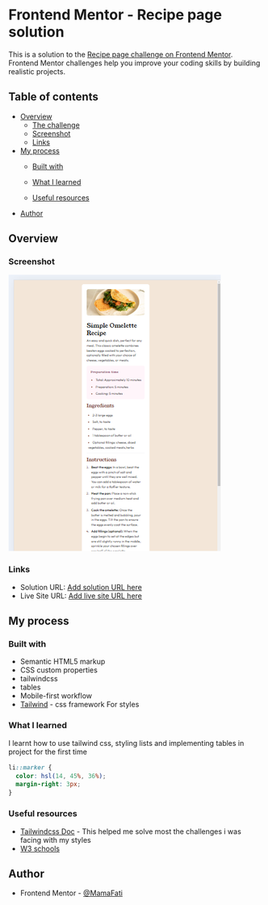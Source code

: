 # Frontend Mentor - Recipe page solution

This is a solution to the [Recipe page challenge on Frontend Mentor](https://www.frontendmentor.io/challenges/recipe-page-KiTsR8QQKm). Frontend Mentor challenges help you improve your coding skills by building realistic projects. 

## Table of contents

- [Overview](#overview)
  - [The challenge](#the-challenge)
  - [Screenshot](#screenshot)
  - [Links](#links)
- [My process](#my-process)
  - [Built with](#built-with)
  - [What I learned](#what-i-learned)
   
  - [Useful resources](#useful-resources)
- [Author](#author)
 
 

## Overview

### Screenshot

![](./design/Screenshot%20(180).png)
 

### Links

- Solution URL: [Add solution URL here](https://your-solution-url.com)
- Live Site URL: [Add live site URL here](https://your-live-site-url.com)

## My process

### Built with

- Semantic HTML5 markup
- CSS custom properties
- tailwindcss
- tables
- Mobile-first workflow
- [Tailwind](https://tailwindcss.com/docs/) - css framework For styles

### What I learned
I learnt how to use tailwind css, styling lists and implementing tables in  project for the first time

```css
li::marker {
  color: hsl(14, 45%, 36%);
  margin-right: 3px;
}

```


### Useful resources

- [ Tailwindcss Doc](https://tailwindcss.com/docs/) - This helped me solve most the challenges i was facing with my styles
- [W3 schools](https://www.w3schools.com/css/)  
 
## Author

- Frontend Mentor - [@MamaFati](https://www.frontendmentor.io/profile/MamaFati)
 
 
 
